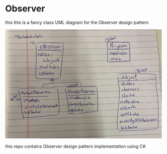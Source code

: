 # Observer

this this is a fancy class UML diagram for the Observer design pattern

<img src="Observer.jpeg">

this repo contains Observer design pattern implementation using C#
